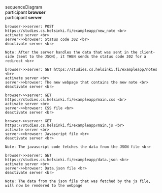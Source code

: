 sequenceDiagram <br>
    participant <b>browser</b> <br>
    participant <b>server</b> <br>

    browser->>server: POST https://studies.cs.helsinki.fi/exampleapp/new_note <br>
    activate server <br>
    server->>browser: Status code 302 <br>
    deactivate server <br>

    Note: After the server handles the data that was sent in the client-side (Sent to the JSON), it THEN sends the status code 302 for a redirect <br>

    browser->>server: GET https://studies.cs.helsinki.fi/exampleapp/notes <br>
    activate server <br>
    server->>browser: The new webpage that contains the new note <br>
    deactivate server <br>

    browser->>server: GET https://studies.cs.helsinki.fi/exampleapp/main.css <br>
    activate server <br>
    server->>browser: CSS file <br>
    deactivate server <br>

    browser->>server: GET https://studies.cs.helsinki.fi/exampleapp/main.js <br> 
    activate server <br>
    server->>browser: Javascript file <br>
    deactivate server <br>

    Note: The javascript code fetches the data from the JSON file <br>

    browser->>server: GET https://studies.cs.helsinki.fi/exampleapp/data.json <br>
    activate server <br>
    server->>browser: Data.json file <br>
    deactivate server <br>

    Note: The data from the json file that was fetched by the js file, will now be rendered to the webpage